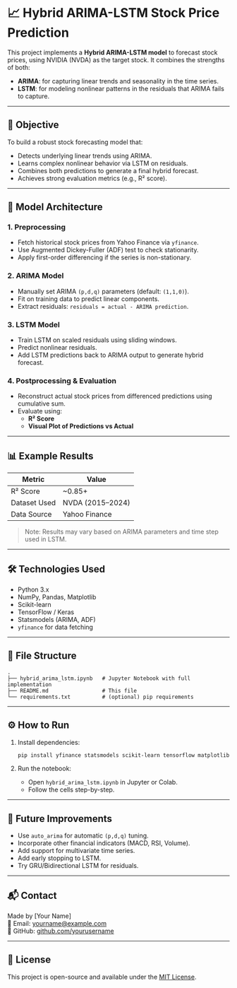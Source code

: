 
# 📈 Hybrid ARIMA-LSTM Stock Price Prediction

This project implements a **Hybrid ARIMA-LSTM model** to forecast stock prices, using NVIDIA (NVDA) as the target stock. It combines the strengths of both:

- **ARIMA**: for capturing linear trends and seasonality in the time series.
- **LSTM**: for modeling nonlinear patterns in the residuals that ARIMA fails to capture.

---

## 🚀 Objective

To build a robust stock forecasting model that:
- Detects underlying linear trends using ARIMA.
- Learns complex nonlinear behavior via LSTM on residuals.
- Combines both predictions to generate a final hybrid forecast.
- Achieves strong evaluation metrics (e.g., R² score).

---

## 🧠 Model Architecture

### 1. **Preprocessing**
- Fetch historical stock prices from Yahoo Finance via `yfinance`.
- Use Augmented Dickey-Fuller (ADF) test to check stationarity.
- Apply first-order differencing if the series is non-stationary.

### 2. **ARIMA Model**
- Manually set ARIMA `(p,d,q)` parameters (default: `(1,1,0)`).
- Fit on training data to predict linear components.
- Extract residuals: `residuals = actual - ARIMA prediction`.

### 3. **LSTM Model**
- Train LSTM on scaled residuals using sliding windows.
- Predict nonlinear residuals.
- Add LSTM predictions back to ARIMA output to generate hybrid forecast.

### 4. **Postprocessing & Evaluation**
- Reconstruct actual stock prices from differenced predictions using cumulative sum.
- Evaluate using:
  - **R² Score**
  - **Visual Plot of Predictions vs Actual**

---

## 📊 Example Results

| Metric         | Value     |
|----------------|-----------|
| R² Score       | ~0.85+    |
| Dataset Used   | NVDA (2015–2024) |
| Data Source    | Yahoo Finance |

> Note: Results may vary based on ARIMA parameters and time step used in LSTM.

---

## 🛠️ Technologies Used

- Python 3.x
- NumPy, Pandas, Matplotlib
- Scikit-learn
- TensorFlow / Keras
- Statsmodels (ARIMA, ADF)
- `yfinance` for data fetching

---

## 📁 File Structure

```
.
├── hybrid_arima_lstm.ipynb   # Jupyter Notebook with full implementation
├── README.md                 # This file
└── requirements.txt          # (optional) pip requirements
```

---

## ⚙️ How to Run

1. Install dependencies:
   ```bash
   pip install yfinance statsmodels scikit-learn tensorflow matplotlib
   ```

2. Run the notebook:
   - Open `hybrid_arima_lstm.ipynb` in Jupyter or Colab.
   - Follow the cells step-by-step.

---

## 🧪 Future Improvements

- Use `auto_arima` for automatic `(p,d,q)` tuning.
- Incorporate other financial indicators (MACD, RSI, Volume).
- Add support for multivariate time series.
- Add early stopping to LSTM.
- Try GRU/Bidirectional LSTM for residuals.

---

## 📬 Contact

Made by [Your Name]  
📧 Email: yourname@example.com  
🔗 GitHub: [github.com/yourusername](https://github.com/yourusername)

---

## 📜 License

This project is open-source and available under the [MIT License](LICENSE).
